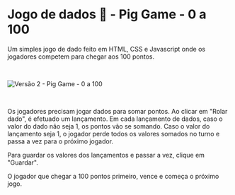 # Jogo de dados 🎲 - Pig Game - 0 a 100

Um simples jogo de dado feito em HTML, CSS e Javascript onde os jogadores competem para chegar aos 100 pontos.

<br>

![Versão 2 - Pig Game - 0 a 100](https://user-images.githubusercontent.com/9722670/219537136-c53d6e37-cb50-4538-95c4-c0ebb8620525.gif)

<br>

Os jogadores precisam jogar dados para somar pontos. Ao clicar em "Rolar dado", é efetuado um lançamento. Em cada lançamento de dados, caso o valor do dado não seja 1, os pontos vão se somando. Caso o valor do lançamento seja 1, o jogador perde todos os valores somados no turno e passa a vez para o próximo jogador. 

Para guardar os valores dos lançamentos e passar a vez, clique em "Guardar". 

O jogador que chegar a 100 pontos primeiro, vence e começa o próximo jogo.
